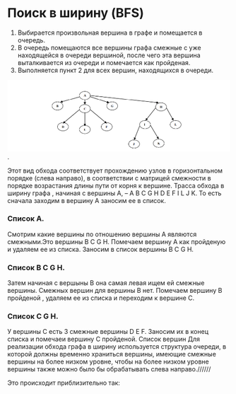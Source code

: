 # Поиск в ширину (BFS)
1. Выбирается произвольная вершина в графе и помещается в очередь.
2. В очередь помещаются все вершины графа смежные с уже находящейся в очереди вершиной, после чего эта вершина выталкивается из очереди и помечается как пройденая.
3. Выполняется пункт 2 для всех вершин, находящихся в очереди.



![альтернативный текст](img/Graf.PNG).

Этот вид обхода соответствует прохождению узлов в горизонтальном
порядке (слева направо), в соответствии с матрицей смежности в порядке возрастания длины пути от корня к вершине. Трасса обхода в ширину графа
, начиная с вершины А, – A B C G H D E F I L J K.
То есть сначала заходим в вершину А заносим ее в список. 
### Список А.
Смотрим какие вершины по отношению вершины А являются смежными.Это вершины  B C G H. Помечаем вершину А как пройденую и удаляем ее из списка.
Заносим в список вершины B C G H.
### Список B C G H. 
Затем начиная с вершыны В она самая левая ищем ей смежные вершины. Смежных вершин для вершины В нет. Помечаем вершину В пройденой , удаляем ее из списка и переходим к вершине С.
### Список  C G H. 
  У вершины С есть 3 смежные вершины D E F. Заносим их в конец списка и помечаеи вершину С пройденой.
Список вершин 
Для реализации обхода графа в ширину используется структура
очереди, в которой должны временно храниться вершины, имеющие
смежные вершины на более низком уровне, чтобы на более низком уровне
вершины также можно было бы обрабатывать слева направо.//////

Это происходит приблизительно так:




